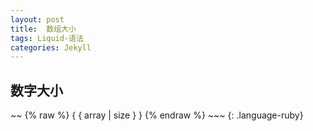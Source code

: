 ```yaml
---
layout: post
title:  数组大小
tags: Liquid-语法
categories: Jekyll
---
```


## 数字大小
\~\~
{% raw %}
{ { array | size } }
{% endraw %}
\~\~\~
{: .language-ruby}